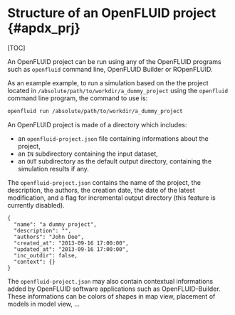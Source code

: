 # Structure of an OpenFLUID project {#apdx_prj}

[TOC]

An OpenFLUID project can be run using any of the OpenFLUID programs such as `openfluid` command line, OpenFLUID Builder or ROpenFLUID.  

As an example example, to run a simulation based on the the project located in
`/absolute/path/to/workdir/a_dummy_project` using the `openfluid` command line program, the command to use is:
```sh
openfluid run /absolute/path/to/workdir/a_dummy_project
```


An OpenFLUID project is made of a directory which includes:

* an `openfluid-project.json` file containing informations about the project,
* an `IN` subdirectory containing the input dataset,
* an `OUT` subdirectory as the default output directory, containing the simulation results if any.

The `openfluid-project.json` contains the name of the project, the description, the authors,
the creation date, the date of the latest modification, and a flag for
incremental output directory (this feature is currently disabled). 

```
{
  "name": "a dummy project",
  "description": "",
  "authors": "John Doe",
  "created_at": "2013-09-16 17:00:00",
  "updated_at": "2013-09-16 17:00:00",
  "inc_outdir": false,
  "context": {}
}
```

The `openfluid-project.json` may also contain contextual informations added by OpenFLUID software applications such as OpenFLUID-Builder. These informations can be colors of shapes in map view, placement of models in model view, ...
